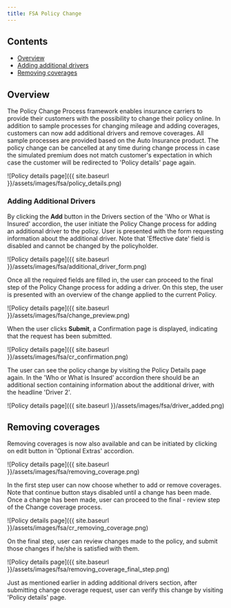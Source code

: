 ```yaml
---
title: FSA Policy Change
---
```


## Contents

- [Overview](#overview)
- [Adding additional drivers](#adding-additional-drivers)
- [Removing coverages](#removing-coverages)

## Overview

The Policy Change Process framework enables insurance carriers to provide their customers with the possibility to change their policy online.
In addition to sample processes for changing mileage and adding coverages, customers can now add additional drivers and remove coverages. All sample processes are provided based on the Auto Insurance product. The policy change can be cancelled at any time during change process in case the simulated premium does not match customer's expectation in which case the customer will be redirected to 'Policy details' page again.

![Policy details page]({{ site.baseurl }}/assets/images/fsa/policy_details.png)

### Adding Additional Drivers

By clicking  the **Add** button in the Drivers section of the 'Who or What is Insured' accordion, the user initiate the Policy Change process for adding an additional driver to the policy. User is presented with the form requesting information about the additional driver. Note that 'Effective date' field is disabled and cannot be changed by the policyholder.

![Policy details page]({{ site.baseurl }}/assets/images/fsa/additional_driver_form.png)

Once all the required fields are filled in, the user can proceed to the final step of the Policy Change process for adding a driver.
On this step, the user is presented with an overview of the change applied to the current Policy.

![Policy details page]({{ site.baseurl }}/assets/images/fsa/change_preview.png)

When the user clicks **Submit**, a Confirmation page is displayed, indicating that the request has been submitted.

![Policy details page]({{ site.baseurl }}/assets/images/fsa/cr_confirmation.png)

The user can see the policy change by visiting the Policy Details page again. In the 'Who or What is Insured' accordion there should be an additional section containing information about the additional driver, with the headline 'Driver 2'.

![Policy details page]({{ site.baseurl }}/assets/images/fsa/driver_added.png)

## Removing coverages

Removing coverages is now also available and can be initiated by clicking on edit button in 'Optional Extras' accordion.

![Policy details page]({{ site.baseurl }}/assets/images/fsa/removing_coverage.png)

In the first step user can now choose whether to add or remove coverages. Note that continue button stays disabled until a change has been made. Once a change has been made, user can proceed to the final - review step of the Change coverage process.

![Policy details page]({{ site.baseurl }}/assets/images/fsa/cr_removing_coverage.png)

On the final step, user can review changes made to the policy, and submit those changes if he/she is satisfied with them.

![Policy details page]({{ site.baseurl }}/assets/images/fsa/removing_coverage_final_step.png)

Just as mentioned earlier in adding additional drivers section, after submitting change coverage request, user can verify this change by visiting 'Policy details' page.
